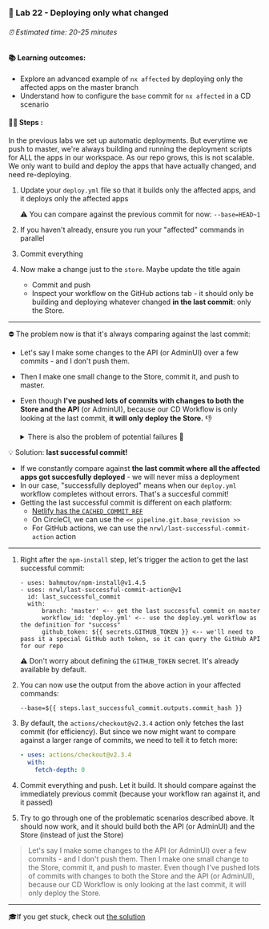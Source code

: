 ### 💈 Lab 22 - Deploying only what changed

###### ⏰ Estimated time: 20-25 minutes

#### 📚 Learning outcomes:

- Explore an advanced example of `nx affected` by deploying only the affected apps on the master branch
- Understand how to configure the `base` commit for `nx affected` in a CD scenario

#### 🏋️‍♀️ Steps :

In the previous labs we set up automatic deployments.
But everytime we push to master, we're always building and running the
deployment scripts for ALL the apps in our workspace.
As our repo grows, this is not scalable. We only want to build 
and deploy the apps that have actually changed, and need re-deploying.

1. Update your `deploy.yml` file so that it builds only the affected apps, and it deploys only the affected apps
    
    ⚠️ You can compare against the previous commit for now: `--base=HEAD~1`

2. If you haven't already, ensure you run your "affected" commands in parallel

3. Commit everything
4. Now make a change just to the `store`. Maybe update the title again
    - Commit and push
    - Inspect your workflow on the GitHub actions tab - it should only be building and deploying 
    whatever changed **in the last commit**: only the Store.

---

⛔ The problem now is that it's always comparing against the last commit:

- Let's say I make some changes to the API (or AdminUI) over a few commits - and I don't push them. 
- Then I make one small change to the Store, commit it, and push to master. 
- Even though **I've pushed lots of commits with changes to both the Store and the API** (or AdminUI), because our CD Workflow is only
  looking at the last commit, **it will only deploy the Store.** 👎

    <details>
    <summary>There is also the problem of potential failures 🧨</summary>

    Now our setup is simple: it just builds.
    But let's say we wanted to run the E2E tests again before deploying - just to be extra safe!
    In that case, if I change the API (or AdminUI) and push, the E2E tests might fail. So API (or AdminUI) will not get deployed.
    I then fix the E2E tests, but because the API (or AdminUI) does not depend on its E2E tests, `nx affected` will not mark it for deployment.
    So even though we changed the API (or AdminUI), it did not get deployed.
    </details>

💡 Solution: **last successful commit!**
- If we constantly compare against **the last commit where all the affected apps got succesfully deployed** - we 
will never miss a deployment
- In our case, "successfully deployed" means when our `deploy.yml` workflow completes without errors. That's a succesful commit!
- Getting the last successful commit is different on each platform:
    - [Netlify has the `CACHED_COMMIT_REF`](https://docs.netlify.com/configure-builds/environment-variables/#git-metadata)
    - On CircleCI, we can use the `<< pipeline.git.base_revision >>`
    - For GitHub actions, we can use the `nrwl/last-successful-commit-action` action

---

1. Right after the `npm-install` step, let's trigger the action to get the last successful commit:

    ```
    - uses: bahmutov/npm-install@v1.4.5
    - uses: nrwl/last-successful-commit-action@v1
      id: last_successful_commit
      with:
          branch: 'master' <-- get the last successful commit on master
          workflow_id: 'deploy.yml' <-- use the deploy.yml workflow as the definition for "success"
          github_token: ${{ secrets.GITHUB_TOKEN }} <-- we'll need to pass it a special GitHub auth token, so it can query the GitHub API for our repo
    ```

    ⚠️ Don't worry about defining the `GITHUB_TOKEN` secret. It's already available by default.
    
2. You can now use the output from the above action in your affected commands:

    ```
    --base=${{ steps.last_successful_commit.outputs.commit_hash }}
    ```

3. By default, the `actions/checkout@v2.3.4` action only fetches the last commit (for efficiency). But
since we now might want to compare against a larger range of commits, we need to tell it to fetch more:
   
    ```yaml
    - uses: actions/checkout@v2.3.4
      with:
        fetch-depth: 0
    ```

3. Commit everything and push. Let it build. It should compare against the immediately previous commit (because your workflow ran against it, and it passed)

4. Try to go through one of the problematic scenarios described above. It should now work, and it should build both the API (or AdminUI) and the Store (instead of just the Store)

  > Let's say I make some changes to the API (or AdminUI) over a few commits - and I don't push them. Then I make one small change to the Store, commit it, and push to master.
  Even though I've pushed lots of commits with changes to both the Store and the API (or AdminUI), because our CD Workflow is only
  looking at the last commit, it will only deploy the Store.

---

🎓If you get stuck, check out [the solution](SOLUTION.md)
